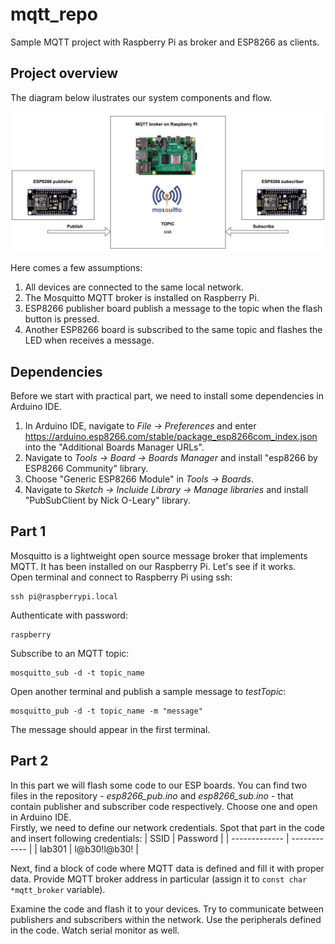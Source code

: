 # mqtt_repo
Sample MQTT project with Raspberry Pi as broker and ESP8266 as clients.

## Project overview
The diagram below ilustrates our system components and flow.

![](/images/system_diagram.jpg "system diagram")

Here comes a few assumptions:
1. All devices are connected to the same local network.
2. The Mosquitto MQTT broker is installed on Raspberry Pi.
3. ESP8266 publisher board publish a message to the topic when the flash button is pressed.
4. Another ESP8266 board is subscribed to the same topic and flashes the LED when receives a message.

## Dependencies
Before we start with practical part, we need to install some dependencies in Arduino IDE.
1. In Arduino IDE, navigate to *File -> Preferences* and enter https://arduino.esp8266.com/stable/package_esp8266com_index.json into the "Additional Boards Manager URLs".
2. Navigate to *Tools -> Board -> Boards Manager* and install "esp8266 by ESP8266 Community" library.
3. Choose "Generic ESP8266 Module" in *Tools -> Boards*.
4. Navigate to *Sketch -> Incluide Library -> Manage libraries* and install "PubSubClient by Nick O-Leary" library.

## Part 1
Mosquitto is a lightweight open source message broker that implements MQTT. It has been installed on our Raspberry Pi. Let's see if it works.\
Open terminal and connect to Raspberry Pi using ssh:
```
ssh pi@raspberrypi.local
```
Authenticate with password:
```
raspberry
```
Subscribe to an MQTT topic:
```
mosquitto_sub -d -t topic_name
```
Open another terminal and publish a sample message to *testTopic*:
```
mosquitto_pub -d -t topic_name -m "message"
```
The message should appear in the first terminal.

## Part 2
In this part we will flash some code to our ESP boards. You can find two files in the repository - *esp8266_pub.ino* and *esp8266_sub.ino* - that contain publisher and subscriber code respectively. Choose one and open in Arduino IDE.\
Firstly, we need to define our network credentials. Spot that part in the code and insert following credentials:
| SSID          | Password     |
| ------------- | ------------ |
| lab301        | l@b30!l@b30! |

Next, find a block of code where MQTT data is defined and fill it with proper data. Provide MQTT broker address in particular (assign it to `const char *mqtt_broker` variable).

Examine the code and flash it to your devices. Try to communicate between publishers and subscribers within the network. Use the peripherals defined in the code. Watch serial monitor as well.
